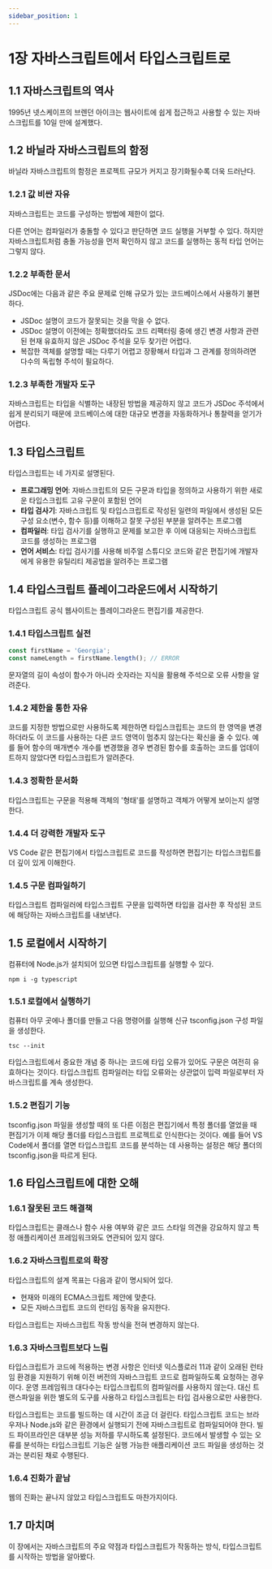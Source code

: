 ```yaml
---
sidebar_position: 1
---
```


# 1장 자바스크립트에서 타입스크립트로

## 1.1 자바스크립트의 역사

1995년 넷스케이프의 브렌던 아이크는 웹사이트에 쉽게 접근하고 사용할 수 있는 자바스크립트를 10일 만에 설계했다.

## 1.2 바닐라 자바스크립트의 함정

바닐라 자바스크립트의 함정은 프로젝트 규모가 커지고 장기화될수록 더욱 드러난다.

### 1.2.1 값 비싼 자유

자바스크립트는 코드를 구성하는 방법에 제한이 없다.

다른 언어는 컴파일러가 충돌할 수 있다고 판단하면 코드 실행을 거부할 수 있다. 하지만 자바스크립트처럼 충돌 가능성을 먼저 확인하지 않고 코드를 실행하는 동적 타입 언어는 그렇지 않다.

### 1.2.2 부족한 문서

JSDoc에는 다음과 같은 주요 문제로 인해 규모가 있는 코드베이스에서 사용하기 불편하다.

- JSDoc 설명이 코드가 잘못되는 것을 막을 수 없다.
- JSDoc 설명이 이전에는 정확했더라도 코드 리팩터링 중에 생긴 변경 사항과 관련된 현재 유효하지 않은 JSDoc 주석을 모두 찾기란 어렵다.
- 복잡한 객체를 설명할 때는 다루기 어렵고 장황해서 타입과 그 관계를 정의하려면 다수의 독립형 주석이 필요하다.

### 1.2.3 부족한 개발자 도구

자바스크립트는 타입을 식별하는 내장된 방법을 제공하지 않고 코드가 JSDoc 주석에서 쉽게 분리되기 때문에 코드베이스에 대한 대규모 변경을 자동화하거나 통찰력을 얻기가 어렵다.

## 1.3 타입스크립트

타입스크립트는 네 가지로 설명된다.

- **프로그래밍 언어**: 자바스크립트의 모든 구문과 타입을 정의하고 사용하기 위한 새로운 타입스크립트 고유 구문이 포함된 언어
- **타입 검사기**: 자바스크립트 및 타입스크립트로 작성된 일련의 파일에서 생성된 모든 구성 요소(변수, 함수 등)를 이해하고 잘못 구성된 부분을 알려주는 프로그램
- **컴파일러**: 타입 검사기를 실행하고 문제를 보고한 후 이에 대응되는 자바스크립트 코드를 생성하는 프로그램
- **언어 서비스**: 타입 검사기를 사용해 비주얼 스튜디오 코드와 같은 편집기에 개발자에게 유용한 유틸리티 제공법을 알려주는 프로그램

## 1.4 타입스크립트 플레이그라운드에서 시작하기

타입스크립트 공식 웹사이트는 플레이그라운드 편집기를 제공한다.

### 1.4.1 타입스크립트 실전

```ts
const firstName = 'Georgia';
const nameLength = firstName.length(); // ERROR
```

문자열의 길이 속성이 함수가 아니라 숫자라는 지식을 활용해 주석으로 오류 사항을 알려준다.

### 1.4.2 제한을 통한 자유

코드를 지정한 방법으로만 사용하도록 제한하면 타입스크립트는 코드의 한 영역을 변경하더라도 이 코드를 사용하는 다른 코드 영역이 멈추지 않는다는 확신을 줄 수 있다. 예를 들어 함수의 매개변수 개수를 변경했을 경우 변경된 함수를 호출하는 코드를 업데이트하지 않았다면 타입스크립트가 알려준다.

### 1.4.3 정확한 문서화

타입스크립트는 구문을 적용해 객체의 '형태'를 설명하고 객체가 어떻게 보이는지 설명한다.

### 1.4.4 더 강력한 개발자 도구

VS Code 같은 편집기에서 타입스크립트로 코드를 작성하면 편집기는 타입스크립트를 더 깊이 있게 이해한다.

### 1.4.5 구문 컴파일하기

타입스크립트 컴파일러에 타입스크립트 구문을 입력하면 타입을 검사한 후 작성된 코드에 해당하는 자바스크립트를 내보낸다.

## 1.5 로컬에서 시작하기

컴퓨터에 Node.js가 설치되어 있으면 타입스크립트를 실행할 수 있다.

```shell
npm i -g typescript
```

### 1.5.1 로컬에서 실행하기

컴퓨터 아무 곳에나 폴더를 만들고 다음 명령어를 실행해 신규 tsconfig.json 구성 파일을 생성한다.

```shell
tsc --init
```

타입스크립트에서 중요한 개념 중 하나는 코드에 타입 오류가 있어도 구문은 여전히 유효하다는 것이다. 타입스크립트 컴파일러는 타입 오류와는 상관없이 입력 파일로부터 자바스크립트를 계속 생성한다.

### 1.5.2 편집기 기능

tsconfig.json 파일을 생성할 때의 또 다른 이점은 편집기에서 특정 폴더를 열었을 때 편집기가 이제 해당 폴더를 타입스크립트 프로젝트로 인식한다는 것이다. 예를 들어 VS Code에서 폴더를 열면 타입스크립트 코드를 분석하는 데 사용하는 설정은 해당 폴더의 tsconfig.json을 따르게 된다.

## 1.6 타입스크립트에 대한 오해

### 1.6.1 잘못된 코드 해결책

타입스크립트는 클래스나 함수 사용 여부와 같은 코드 스타일 의견을 강요하지 않고 특정 애플리케이션 프레임워크와도 연관되어 있지 않다.

### 1.6.2 자바스크립트로의 확장

타입스크립트의 설계 목표는 다음과 같이 명시되어 있다.

- 현재와 미래의 ECMA스크립트 제안에 맞춘다.
- 모든 자바스크립트 코드의 런타임 동작을 유지한다.

타입스크립트는 자바스크립트 작동 방식을 전혀 변경하지 않는다.

### 1.6.3 자바스크립트보다 느림

타입스크립트가 코드에 적용하는 변경 사항은 인터넷 익스플로러 11과 같이 오래된 런타임 환경을 지원하기 위해 이전 버전의 자바스크립트 코드로 컴파일하도록 요청하는 경우이다. 운영 프레임워크 대다수는 타입스크립트의 컴파일러를 사용하지 않는다. 대신 트랜스파일을 위한 별도의 도구를 사용하고 타입스크립트는 타입 검사용으로만 사용한다.

타입스크립트는 코드를 빌드하는 데 시간이 조금 더 걸린다. 타입스크립트 코드는 브라우저나 Node.js와 같은 환경에서 실행되기 전에 자바스크립트로 컴파일되어야 한다. 빌드 파이프라인은 대부분 성능 저하를 무시하도록 설정된다. 코드에서 발생할 수 있는 오류를 분석하는 타입스크립트 기능은 실행 가능한 애플리케이션 코드 파일을 생성하는 것과는 분리된 채로 수행된다.

### 1.6.4 진화가 끝남

웹의 진화는 끝나지 않았고 타입스크립트도 마찬가지이다.

## 1.7 마치며

이 장에서는 자바스크립트의 주요 약점과 타입스크립트가 작동하는 방식, 타입스크립트를 시작하는 방법을 알아봤다.
